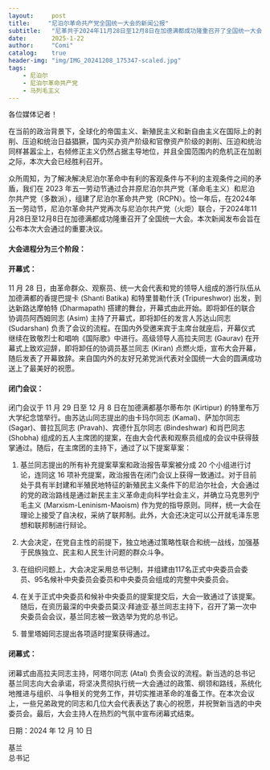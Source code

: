 ```yaml
---
layout:     post
title:     "尼泊尔革命共产党全国统一大会的新闻公报"
subtitle:   "尼革共于2024年11月28日至12月8日在加德满都成功隆重召开了全国统一大会"
date:       2025-1-22
author:     "Comi"
catalog:    true
header-img: "img/IMG_20241208_175347-scaled.jpg"
tags:
    - 尼泊尔
    - 尼泊尔革命共产党
    - 马列毛主义
---
```


各位媒体记者！

在当前的政治背景下，全球化的帝国主义、新殖民主义和新自由主义在国际上的剥削、压迫和统治日益猖獗，国内买办资产阶级和官僚资产阶级的剥削、压迫和统治同样甚嚣尘上，右倾修正主义仍然占据主导地位，并且全国范围内的危机正在加剧之际，本次大会已经胜利召开。

众所周知，为了解决解决尼泊尔革命中有利的客观条件与不利的主观条件之间的矛盾，我们在 2023 年五一劳动节通过合并原尼泊尔共产党（革命毛主义）和尼泊尔共产党（多数派），组建了尼泊尔革命共产党（RCPN）。恰一年后，在2024年五一劳动节，尼泊尔革命共产党再次与尼泊尔共产党（火炬）联合，于2024年11月28日至12月8日在加德满都成功隆重召开了全国统一大会。本次新闻发布会旨在公布本次大会通过的重要决议。

#### 大会进程分为三个阶段：

#### 开幕式：

11 月 28 日，由革命群众、观察员、统一大会代表和党的领导人组成的游行队伍从加德满都的香提巴提卡 (Shanti Batika) 和特里普勒什沃 (Tripureshwor) 出发，到达新路达摩帕特 (Dharmapath) 搭建的舞台，开幕式由此开始。即将卸任的联合协调员阿西姆同志 (Asim) 主持了开幕式，即将卸任的发言人苏达山同志 (Sudarshan) 负责了会议的流程。在国内外受邀来宾于主席台就座后，开幕仪式继续在致敬烈士和唱响《国际歌》中进行。高级领导人高拉夫同志 (Gaurav) 在开幕式上致欢迎辞，即将卸任的协调员基兰同志 (Kiran) 点燃火炬，宣布大会开幕，随后发表了开幕致辞。来自国内外的友好兄弟党派代表对全国统一大会的圆满成功送上了最美好的祝愿。

#### 闭门会议：

闭门会议于 11 月 29 日至 12 月 8 日在加德满都基尔蒂布尔 (Kirtipur) 的特里布万大学纪念馆举行。由苏达山同志提出的由卡玛尔同志 (Kamal)、萨加尔同志 (Sagar)、普拉瓦同志 (Pravah)、宾德什瓦尔同志 (Bindeshwar) 和肖巴同志 (Shobha) 组成的五人主席团的提案，在由大会代表和观察员组成的会议中获得鼓掌通过。随后，在主席团的主持下，通过了以下提案草案：

1. 基兰同志提出的所有补充提案草案和政治报告草案被分成 20 个小组进行讨论，连同这 16 项补充提案，政治报告在闭门会议上获得一致通过。对于目前处于具有半封建和半殖民地特征的新殖民主义条件下的尼泊尔社会，大会通过的党的政治路线是通过新民主主义革命走向科学社会主义，并确立马克思列宁毛主义 (Marxism-Leninism-Maoism) 作为党的指导原则。同样，统一大会在理论上接受了自决权，采纳了联邦制。此外，大会还决定可以公开就毛泽东思想和联邦制进行辩论。

2. 大会决定，在党自主性的前提下，独立地通过策略性联合和统一战线，加强基于民族独立、民主和人民生计问题的群众斗争。

3. 在组织问题上，大会决定采用总书记制，并组建由117名正式中央委员会委员、95名候补中央委员会委员和中央委员会组成的完整中央委员会。

4. 在关于正式中央委员和候补中央委员的提案提交后，大会一致通过了该提案。随后，在资历最深的中央委员莫汉·拜迪亚·基兰同志主持下，召开了第一次中央委员会会议，基兰同志被一致选举为党的总书记。

5. 普里塔姆同志提出各项适时提案获得通过。 

#### 闭幕式：

闭幕式由高拉夫同志主持，阿塔尔同志 (Atal) 负责会议的流程。新当选的总书记基兰同志向大会承诺，将坚决贯彻执行统一大会通过的政策、纲领和路线，系统化地推进与组织、斗争相关的党务工作，并切实推进革命的准备工作。在本次会议上，一些兄弟政党的同志和几位大会代表表达了衷心的祝愿，并祝贺新当选的中央委员会。最后，大会主持人在热烈的气氛中宣布闭幕式结束。

日期：2024 年 12 月 10 日

基兰  
总书记